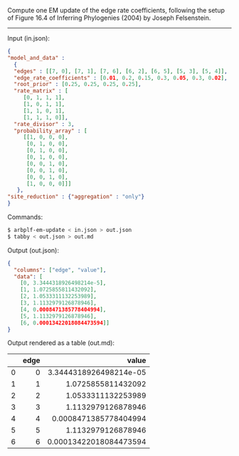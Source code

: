 Compute one EM update of the edge rate coefficients,
following the setup of Figure 16.4 of
Inferring Phylogenies (2004) by Joseph Felsenstein.

---

Input (in.json):
```json
{
"model_and_data" :
  {
  "edges" : [[7, 0], [7, 1], [7, 6], [6, 2], [6, 5], [5, 3], [5, 4]],
  "edge_rate_coefficients" : [0.01, 0.2, 0.15, 0.3, 0.05, 0.3, 0.02],
  "root_prior" : [0.25, 0.25, 0.25, 0.25],
  "rate_matrix" : [
	 [0, 1, 1, 1],
	 [1, 0, 1, 1],
	 [1, 1, 0, 1],
	 [1, 1, 1, 0]],
  "rate_divisor" : 3,
  "probability_array" : [
	 [[1, 0, 0, 0],
	  [0, 1, 0, 0],
	  [0, 1, 0, 0],
	  [0, 1, 0, 0],
	  [0, 0, 1, 0],
	  [0, 0, 1, 0],
	  [0, 0, 1, 0],
	  [1, 0, 0, 0]]]
   },
"site_reduction" : {"aggregation" : "only"}
}
```

Commands:
```bash
$ arbplf-em-update < in.json > out.json
$ tabby < out.json > out.md
```

Output (out.json):
```json
{
  "columns": ["edge", "value"],
  "data": [
    [0, 3.3444318926498214e-5],
    [1, 1.0725855811432092],
    [2, 1.0533311132253989],
    [3, 1.1132979126878946],
    [4, 0.0008471385778404994],
    [5, 1.1132979126878946],
    [6, 0.00013422018084473594]]
}
```

Output rendered as a table (out.md):

|    |   edge |                  value |
|---:|-------:|-----------------------:|
|  0 |      0 | 3.3444318926498214e-05 |
|  1 |      1 | 1.0725855811432092     |
|  2 |      2 | 1.0533311132253989     |
|  3 |      3 | 1.1132979126878946     |
|  4 |      4 | 0.0008471385778404994  |
|  5 |      5 | 1.1132979126878946     |
|  6 |      6 | 0.00013422018084473594 |
